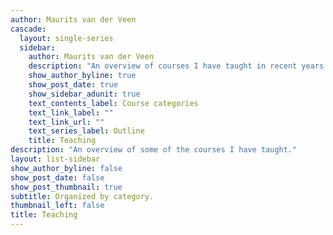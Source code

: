 ```yaml
---
author: Maurits van der Veen
cascade:
  layout: single-series
  sidebar:
    author: Maurits van der Veen
    description: "An overview of courses I have taught in recent years."
    show_author_byline: true
    show_post_date: true
    show_sidebar_adunit: true
    text_contents_label: Course categories
    text_link_label: ""
    text_link_url: ""
    text_series_label: Outline
    title: Teaching
description: "An overview of some of the courses I have taught."
layout: list-sidebar
show_author_byline: false
show_post_date: false
show_post_thumbnail: true
subtitle: Organized by category.
thumbnail_left: false
title: Teaching
---
```

